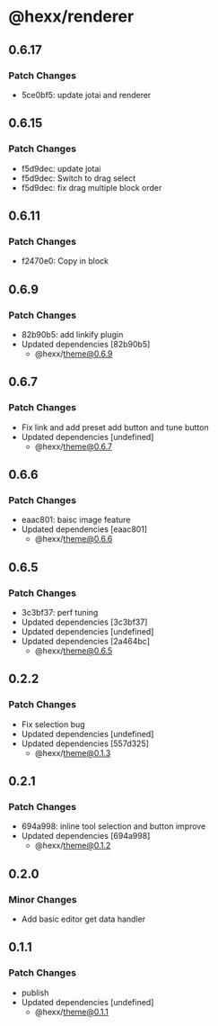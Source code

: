 # @hexx/renderer

## 0.6.17

### Patch Changes

- 5ce0bf5: update jotai and renderer

## 0.6.15

### Patch Changes

- f5d9dec: update jotai
- f5d9dec: Switch to drag select
- f5d9dec: fix drag multiple block order

## 0.6.11

### Patch Changes

- f2470e0: Copy in block

## 0.6.9

### Patch Changes

- 82b90b5: add linkify plugin
- Updated dependencies [82b90b5]
  - @hexx/theme@0.6.9

## 0.6.7

### Patch Changes

- Fix link and add preset add button and tune button
- Updated dependencies [undefined]
  - @hexx/theme@0.6.7

## 0.6.6

### Patch Changes

- eaac801: baisc image feature
- Updated dependencies [eaac801]
  - @hexx/theme@0.6.6

## 0.6.5

### Patch Changes

- 3c3bf37: perf tuning
- Updated dependencies [3c3bf37]
- Updated dependencies [undefined]
- Updated dependencies [2a464bc]
  - @hexx/theme@0.6.5

## 0.2.2

### Patch Changes

- Fix selection bug
- Updated dependencies [undefined]
- Updated dependencies [557d325]
  - @hexx/theme@0.1.3

## 0.2.1

### Patch Changes

- 694a998: inline tool selection and button improve
- Updated dependencies [694a998]
  - @hexx/theme@0.1.2

## 0.2.0

### Minor Changes

- Add basic editor get data handler

## 0.1.1

### Patch Changes

- publish
- Updated dependencies [undefined]
  - @hexx/theme@0.1.1
